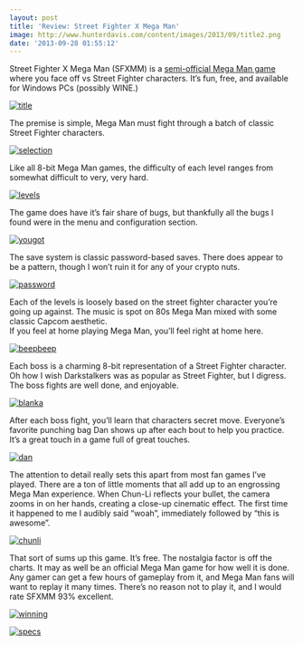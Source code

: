 ```yaml
---
layout: post
title: 'Review: Street Fighter X Mega Man'
image: http://www.hunterdavis.com/content/images/2013/09/title2.png
date: '2013-09-28 01:55:12'
---
```



Street Fighter X Mega Man (SFXMM) is a [semi-official Mega Man game](http://www.capcom-unity.com/mega_man) where you face off vs Street Fighter characters. It’s fun, free, and available for Windows PCs (possibly WINE.)

[![title](http://www.hunterdavis.com/content/images/2013/09/title2-300x271.png)](http://www.hunterdavis.com/content/images/2013/09/title2.png)

The premise is simple, Mega Man must fight through a batch of classic Street Fighter characters.

[![selection](http://www.hunterdavis.com/content/images/2013/09/selection-300x271.png)](http://www.hunterdavis.com/content/images/2013/09/selection.png)

Like all 8-bit Mega Man games, the difficulty of each level ranges from somewhat difficult to very, very hard.

[![levels](http://www.hunterdavis.com/content/images/2013/09/levels-300x271.png)](http://www.hunterdavis.com/content/images/2013/09/levels.png)

The game does have it’s fair share of bugs, but thankfully all the bugs I found were in the menu and configuration section.

[![yougot](http://www.hunterdavis.com/content/images/2013/09/yougot-300x271.png)](http://www.hunterdavis.com/content/images/2013/09/yougot.png)

The save system is classic password-based saves. There does appear to be a pattern, though I won’t ruin it for any of your crypto nuts.

[![password](http://www.hunterdavis.com/content/images/2013/09/password1-300x279.png)](http://www.hunterdavis.com/content/images/2013/09/password1.png)

Each of the levels is loosely based on the street fighter character you’re going up against. The music is spot on 80s Mega Man mixed with some classic Capcom aesthetic.  
 If you feel at home playing Mega Man, you’ll feel right at home here.

[![beepbeep](http://www.hunterdavis.com/content/images/2013/09/beepbeep-300x271.png)](http://www.hunterdavis.com/content/images/2013/09/beepbeep.png)

Each boss is a charming 8-bit representation of a Street Fighter character. Oh how I wish Darkstalkers was as popular as Street Fighter, but I digress. The boss fights are well done, and enjoyable.

[![blanka](http://www.hunterdavis.com/content/images/2013/09/blanka-300x271.png)](http://www.hunterdavis.com/content/images/2013/09/blanka.png)

After each boss fight, you’ll learn that characters secret move. Everyone’s favorite punching bag Dan shows up after each bout to help you practice. It’s a great touch in a game full of great touches.

[![dan](http://www.hunterdavis.com/content/images/2013/09/dan-300x271.png)](http://www.hunterdavis.com/content/images/2013/09/dan.png)

The attention to detail really sets this apart from most fan games I’ve played. There are a ton of little moments that all add up to an engrossing Mega Man experience. When Chun-Li reflects your bullet, the camera zooms in on her hands, creating a close-up cinematic effect. The first time it happened to me I audibly said “woah”, immediately followed by “this is awesome”.

[![chunli](http://www.hunterdavis.com/content/images/2013/09/chunli-300x271.png)](http://www.hunterdavis.com/content/images/2013/09/chunli.png)

That sort of sums up this game. It’s free. The nostalgia factor is off the charts. It may as well be an official Mega Man game for how well it is done. Any gamer can get a few hours of gameplay from it, and Mega Man fans will want to replay it many times. There’s no reason not to play it, and I would rate SFXMM 93% excellent.

[![winning](http://www.hunterdavis.com/content/images/2013/09/winning-300x271.png)](http://www.hunterdavis.com/content/images/2013/09/winning.png)

[![specs](http://www.hunterdavis.com/content/images/2013/09/specs.png)](http://www.hunterdavis.com/content/images/2013/09/specs.png)


